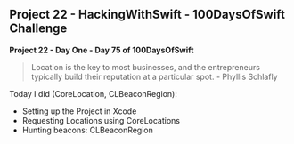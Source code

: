 ## Project 22 - HackingWithSwift - 100DaysOfSwift Challenge

**Project 22 - Day One - Day 75 of 100DaysOfSwift**

> Location is the key to most businesses, and the entrepreneurs typically build their reputation at a particular spot. - Phyllis Schlafly

Today I did (CoreLocation, CLBeaconRegion):

- Setting up the Project in Xcode
- Requesting Locations using CoreLocations
- Hunting beacons: CLBeaconRegion
